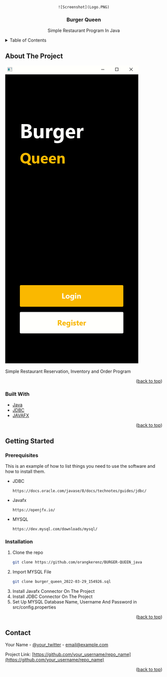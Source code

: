 <div id="top"></div>
<!--
*** Thanks for checking out the Best-README-Template. If you have a suggestion
*** that would make this better, please fork the repo and create a pull request
*** or simply open an issue with the tag "enhancement".
*** Don't forget to give the project a star!
*** Thanks again! Now go create something AMAZING! :D
-->



<!-- PROJECT SHIELDS -->
<!--
*** I'm using markdown "reference style" links for readability.
*** Reference links are enclosed in brackets [ ] instead of parentheses ( ).
*** See the bottom of this document for the declaration of the reference variables
*** for contributors-url, forks-url, etc. This is an optional, concise syntax you may use.
*** https://www.markdownguide.org/basic-syntax/#reference-style-links
-->




<!-- PROJECT LOGO -->
<br />
<div align="center">

    ![Screenshot](Logo.PNG)


  <h3 align="center">Burger Queen</h3>

  <p align="center">
    Simple Restaurant Program In Java
  </p>
</div>



<!-- TABLE OF CONTENTS -->
<details>
  <summary>Table of Contents</summary>
  <ol>
    <li>
      <a href="#about-the-project">About The Project</a>
      <ul>
        <li><a href="#built-with">Built With</a></li>
      </ul>
    </li>
    <li>
      <a href="#getting-started">Getting Started</a>
      <ul>
        <li><a href="#prerequisites">Prerequisites</a></li>
        <li><a href="#installation">Installation</a></li>
      </ul>
    </li>
    <li><a href="#usage">Usage</a></li>
  </ol>
</details>



<!-- ABOUT THE PROJECT -->
## About The Project

![Screenshot](Example.PNG)

Simple Restaurant Reservation, Inventory and Order Program
<p align="right">(<a href="#top">back to top</a>)</p>



### Built With


* [Java](https://docs.oracle.com/en/java/)
* [JDBC](https://docs.oracle.com/javase/8/docs/technotes/guides/jdbc/)
* [JAVAFX](https://openjfx.io/)
<p align="right">(<a href="#top">back to top</a>)</p>



<!-- GETTING STARTED -->
## Getting Started

### Prerequisites

This is an example of how to list things you need to use the software and how to install them.
* JDBC
  ```Install JDBC connector
  https://docs.oracle.com/javase/8/docs/technotes/guides/jdbc/
  ```
* Javafx
  ```Install Javafx connector
  https://openjfx.io/
  ```
* MYSQL
  ```Install MYSQL
  https://dev.mysql.com/downloads/mysql/
  ```  

### Installation

1. Clone the repo
   ```sh
   git clone https://github.com/orangkerenz/BURGER-QUEEN_java
   ```
2. Import MYSQL File
   ```sh
   git clone burger_queen_2022-03-29_154926.sql
   ```
3. Install Javafx Connector On The Project
4. Install JDBC Connector On The Project
4. Set Up MYSQL Database Name, Username And Password in src/config.properties
<p align="right">(<a href="#top">back to top</a>)</p>







<!-- CONTACT -->
## Contact

Your Name - [@your_twitter](https://twitter.com/your_username) - email@example.com

Project Link: [https://github.com/your_username/repo_name](https://github.com/your_username/repo_name)

<p align="right">(<a href="#top">back to top</a>)</p>







